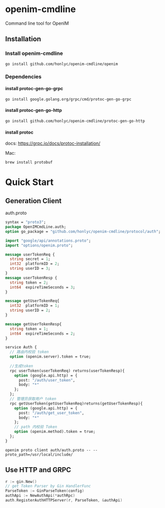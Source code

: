 # openim-cmdline
Command line tool for OpenIM

## Installation

### Install openim-cmdline

```shell
go install github.com/honlyc/openim-cmdline/openim
```

### Dependencies

#### install protoc-gen-go-grpc
```shell
go install google.golang.org/grpc/cmd/protoc-gen-go-grpc
```

#### install protoc-gen-go-http
```shell
go install github.com/honlyc/openim-cmdline/protoc-gen-go-http
```

#### install protoc

docs: https://grpc.io/docs/protoc-installation/

Mac:
```shell
brew install protobuf
```

# Quick Start

## Generation Client

auth.proto
```protobuf
syntax = "proto3";
package OpenIMCmdLine.auth;
option go_package = "github.com/honlyc/openim-cmdline/protocol/auth";

import "google/api/annotations.proto";
import "options/openim.proto";

message userTokenReq {
  string secret = 1;
  int32  platformID = 2;
  string userID = 3;
}
message userTokenResp {
  string token = 2;
  int64  expireTimeSeconds = 3;
}

message getUserTokenReq{
  int32  platformID = 1;
  string userID = 2;
}

message getUserTokenResp{
  string token = 1;
  int64  expireTimeSeconds = 2;
}

service Auth {
  // 路由内校验 token
  option (openim.server).token = true;
  
  //生成token
  rpc userToken(userTokenReq) returns(userTokenResp){
    option (google.api.http) = {
      post: "/auth/user_token",
      body: "*"
    };
  };
  // 管理员获取用户 token
  rpc getUserToken(getUserTokenReq)returns(getUserTokenResp){
    option (google.api.http) = {
      post: "/auth/get_user_token",
      body: "*"
    };
    // path 内校验 Token
    option (openim.method).token = true;
  };
}
```

```shell
openim proto client auth/auth.proto -- --proto_path=/usr/local/include/
```

## Use HTTP and GRPC

```go
r := gin.New()
// get Token Parser by Gin HandlerFunc
ParseToken := GinParseToken(config)
authApi := NewAuthApi(*authRpc)
auth.RegisterAuthHTTPServer(r, ParseToken, &authApi)
```